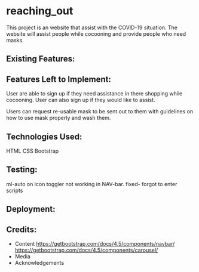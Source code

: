 # reaching_out

This project is an website that assist with the COVID-19 situation. 
The website will assist people while cocooning and provide people who need masks. 


Existing Features:
--------------------------

Features Left to Implement:
---------------------------

User are able to sign up if they need assistance in there shopping while cocooning.
User can also sign up if they would like to assist. 

Users can request re-usable mask to be sent out to them with guidelines on how to use mask properly and wash them.

Technologies Used:
------------------
HTML 
CSS
Bootstrap

Testing:
--------

ml-auto on icon toggler not working in NAV-bar. fixed- forgot to enter scripts


Deployment:
------------


Credits:
---------

- Content
https://getbootstrap.com/docs/4.5/components/navbar/
https://getbootstrap.com/docs/4.5/components/carousel/
- Media
- Acknowledgements 



